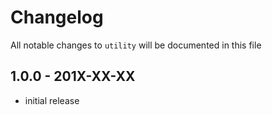 # Changelog

All notable changes to `utility` will be documented in this file

## 1.0.0 - 201X-XX-XX

- initial release
